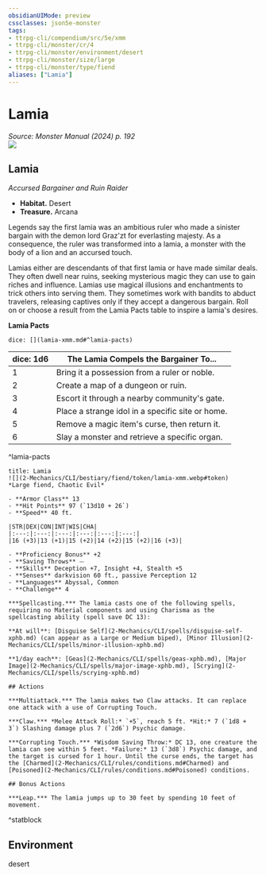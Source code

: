 ```yaml
---
obsidianUIMode: preview
cssclasses: json5e-monster
tags:
- ttrpg-cli/compendium/src/5e/xmm
- ttrpg-cli/monster/cr/4
- ttrpg-cli/monster/environment/desert
- ttrpg-cli/monster/size/large
- ttrpg-cli/monster/type/fiend
aliases: ["Lamia"]
---
```

# Lamia
*Source: Monster Manual (2024) p. 192*  
![](2-Mechanics/CLI/bestiary/fiend/img/lamia.webp#right)

## Lamia

*Accursed Bargainer and Ruin Raider*

- **Habitat.** Desert  
- **Treasure.** Arcana  

Legends say the first lamia was an ambitious ruler who made a sinister bargain with the demon lord Graz'zt for everlasting majesty. As a consequence, the ruler was transformed into a lamia, a monster with the body of a lion and an accursed touch.

Lamias either are descendants of that first lamia or have made similar deals. They often dwell near ruins, seeking mysterious magic they can use to gain riches and influence. Lamias use magical illusions and enchantments to trick others into serving them. They sometimes work with bandits to abduct travelers, releasing captives only if they accept a dangerous bargain. Roll on or choose a result from the Lamia Pacts table to inspire a lamia's desires.

**Lamia Pacts**

`dice: [](lamia-xmm.md#^lamia-pacts)`

| dice: 1d6 | The Lamia Compels the Bargainer To... |
|-----------|---------------------------------------|
| 1 | Bring it a possession from a ruler or noble. |
| 2 | Create a map of a dungeon or ruin. |
| 3 | Escort it through a nearby community's gate. |
| 4 | Place a strange idol in a specific site or home. |
| 5 | Remove a magic item's curse, then return it. |
| 6 | Slay a monster and retrieve a specific organ. |
^lamia-pacts

```ad-statblock
title: Lamia
![](2-Mechanics/CLI/bestiary/fiend/token/lamia-xmm.webp#token)
*Large fiend, Chaotic Evil*

- **Armor Class** 13 
- **Hit Points** 97 (`13d10 + 26`) 
- **Speed** 40 ft.

|STR|DEX|CON|INT|WIS|CHA|
|:---:|:---:|:---:|:---:|:---:|:---:|
|16 (+3)|13 (+1)|15 (+2)|14 (+2)|15 (+2)|16 (+3)|

- **Proficiency Bonus** +2
- **Saving Throws** ⏤
- **Skills** Deception +7, Insight +4, Stealth +5
- **Senses** darkvision 60 ft., passive Perception 12
- **Languages** Abyssal, Common
- **Challenge** 4

***Spellcasting.*** The lamia casts one of the following spells, requiring no Material components and using Charisma as the spellcasting ability (spell save DC 13):

**At will**: [Disguise Self](2-Mechanics/CLI/spells/disguise-self-xphb.md) (can appear as a Large or Medium biped), [Minor Illusion](2-Mechanics/CLI/spells/minor-illusion-xphb.md)

**1/day each**: [Geas](2-Mechanics/CLI/spells/geas-xphb.md), [Major Image](2-Mechanics/CLI/spells/major-image-xphb.md), [Scrying](2-Mechanics/CLI/spells/scrying-xphb.md)

## Actions

***Multiattack.*** The lamia makes two Claw attacks. It can replace one attack with a use of Corrupting Touch.

***Claw.*** *Melee Attack Roll:* `+5`, reach 5 ft. *Hit:* 7 (`1d8 + 3`) Slashing damage plus 7 (`2d6`) Psychic damage.

***Corrupting Touch.*** *Wisdom Saving Throw:* DC 13, one creature the lamia can see within 5 feet. *Failure:* 13 (`3d8`) Psychic damage, and the target is cursed for 1 hour. Until the curse ends, the target has the [Charmed](2-Mechanics/CLI/rules/conditions.md#Charmed) and [Poisoned](2-Mechanics/CLI/rules/conditions.md#Poisoned) conditions.

## Bonus Actions

***Leap.*** The lamia jumps up to 30 feet by spending 10 feet of movement.
```
^statblock

## Environment

desert
